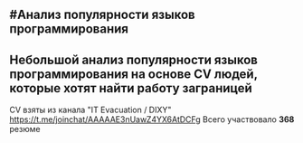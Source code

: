 #Анализ популярности языков программирования 
---
Небольшой анализ популярности языков программирования на основе CV людей,
которые хотят найти работу заграницей
---
CV взяты из канала "IT Evacuation / DIXY" https://t.me/joinchat/AAAAAE3nUawZ4YX6AtDCFg
Всего участвовало **368** резюме

